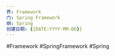 ```yaml
---
界: Framework
门: Spring Framework
纲: Spring
创建日期: {{DATE:YYYY-MM-DD}}
---
```

 #Framework #SpringFramework #Spring

